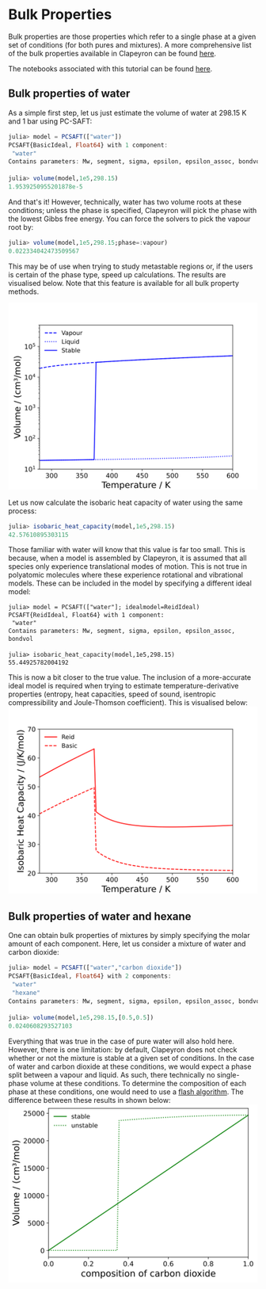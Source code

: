 # Bulk Properties
Bulk properties are those properties which refer to a single phase at a given set of conditions (for both pures and mixtures). A more comprehensive list of the bulk properties available in Clapeyron can be found [here](../properties/bulk.md).

The notebooks associated with this tutorial can be found [here](../../../examples/bulk_properties.ipynb).
## Bulk properties of water
As a simple first step, let us just estimate the volume of water at 298.15 K and 1 bar using PC-SAFT:
```julia
julia> model = PCSAFT(["water"])
PCSAFT{BasicIdeal, Float64} with 1 component:
 "water"
Contains parameters: Mw, segment, sigma, epsilon, epsilon_assoc, bondvol

julia> volume(model,1e5,298.15)
1.9539250955201878e-5
```
And that's it! However, technically, water has two volume roots at these conditions; unless the phase is specified, Clapeyron will pick the phase with the lowest Gibbs free energy. You can force the solvers to pick the vapour root by:
```julia
julia> volume(model,1e5,298.15;phase=:vapour)
0.022334042473509567
```
This may be of use when trying to study metastable regions or, if the users is certain of the phase type, speed up calculations. The results are visualised below. Note that this feature is available for all bulk property methods.

![water_vol](../assets/volume_water.svg)

Let us now calculate the isobaric heat capacity of water using the same process:
```julia
julia> isobaric_heat_capacity(model,1e5,298.15)
42.57610895303115
```
Those familiar with water will know that this value is far too small. This is because, when a model is assembled by Clapeyron, it is assumed that all species only experience translational modes of motion. This is not true in polyatomic molecules where these experience rotational and vibrational models. These can be included in the model by specifying a different ideal model:
```
julia> model = PCSAFT(["water"]; idealmodel=ReidIdeal)
PCSAFT{ReidIdeal, Float64} with 1 component:
 "water"
Contains parameters: Mw, segment, sigma, epsilon, epsilon_assoc, bondvol

julia> isobaric_heat_capacity(model,1e5,298.15)
55.44925782004192
```
This is now a bit closer to the true value. The inclusion of a more-accurate ideal model is required when trying to estimate temperature-derivative properties (entropy, heat capacities, speed of sound, isentropic compressibility and Joule-Thomson coefficient). This is visualised below:
![water_cp](../assets/cp_water.svg)

## Bulk properties of water and hexane
One can obtain bulk properties of mixtures by simply specifying the molar amount of each component. Here, let us consider a mixture of water and carbon dioxide:
```julia
julia> model = PCSAFT(["water","carbon dioxide"])
PCSAFT{BasicIdeal, Float64} with 2 components:
 "water"
 "hexane"
Contains parameters: Mw, segment, sigma, epsilon, epsilon_assoc, bondvol

julia> volume(model,1e5,298.15,[0.5,0.5])
0.0240608293527103
```
Everything that was true in the case of pure water will also hold here. However, there is one limitation: by default, Clapeyron does not check whether or not the mixture is stable at a given set of conditions. In the case of water and carbon dioxide at these conditions, we would expect a phase split between a vapour and liquid. As such, there technically no single-phase volume at these conditions. To determine the composition of each phase at these conditions, one would need to use a [flash algorithm](./tp_flash.md). The difference between these results in shown below:
![water_co2_vol](../assets/water_co2_volume.svg)
